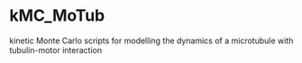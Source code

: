 # kMC_MoTub
kinetic Monte Carlo scripts for modelling the dynamics of a microtubule with tubulin-motor interaction

